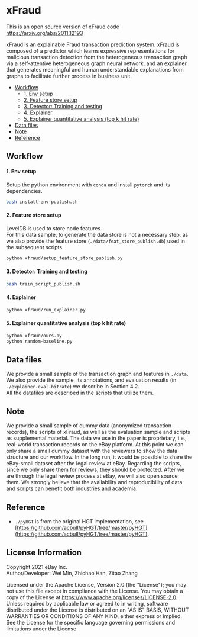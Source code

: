 # xFraud

This is an open source version of xFraud code https://arxiv.org/abs/2011.12193

xFraud is an explainable Fraud transaction prediction system. xFraud is composed of a predictor which learns expressive 
representations for malicious transaction detection from the heterogeneous transaction graph via a self-attentive 
heterogeneous graph neural network, and an explainer that generates meaningful and human understandable explanations 
from graphs to facilitate further process in business unit.

  - [Workflow](#workflow)
      - [1. Env setup](#1-env-setup)
      - [2. Feature store setup](#2-feature-store-setup)
      - [3. Detector: Training and testing](#3-detector-training-and-testing)
      - [4. Explainer](#4-explainer)
      - [5. Explainer quantitative analysis (top k hit rate)](#5-explainer-quantitative-analysis-top-k-hit-rate)
  - [Data files](#data-files)
  - [Note](#note)
  - [Reference](#reference)
## Workflow

#### 1. Env setup

Setup the python environment with `conda` and install `pytorch` and its dependencies. 

```bash
bash install-env-publish.sh
```

#### 2. Feature store setup

LevelDB is used to store node features. <br>
For this data sample, to generate the data store is not a necessary step, as we also provide the feature store 
(`./data/feat_store_publish.db`) used in the subsequent scripts.

```bash
python xfraud/setup_feature_store_publish.py
```

#### 3. Detector: Training and testing 

```bash
bash train_script_publish.sh
```
#### 4. Explainer

```bash 
python xfraud/run_explainer.py
```

#### 5. Explainer quantitative analysis (top k hit rate)

```bash
python xfraud/ours.py
python random-baseline.py
```

## Data files
We provide a small sample of the transaction graph and features in `./data`. <br>
We also provide the sample, its annotations, and evaluation results (in `./explainer-eval-hitrate`) we describe in 
Section 4.2. <br>
All the datafiles are described in the scripts that utilize them. 

## Note
We provide a small sample of dummy data (anonymized transaction records), the scripts of xFraud, as well as the 
evaluation sample and scripts as supplemental material. The data we use in the paper is proprietary, i.e., real-world 
transaction records on the eBay platform. At this point we can only share a small dummy dataset with the reviewers to 
show the data structure and our workflow. In the long run, it would be possible to share the eBay-small dataset after 
the legal review at eBay. Regarding the scripts, since we only share them for reviews, they should be protected. After 
we are through the legal review process at eBay, we will also open source them. We strongly believe that the 
availability and reproducibility of data and scripts can benefit both industries and academia. 

## Reference
- `./pyHGT` is from the original HGT implementation, 
see [https://github.com/acbull/pyHGT/tree/master/pyHGT](https://github.com/acbull/pyHGT/tree/master/pyHGT). 

## License Information
Copyright 2021 eBay Inc. <br>
Author/Developer: Wei Min, Zhichao Han, Zitao Zhang

Licensed under the Apache License, Version 2.0 (the "License"); you may not use this file except in compliance with the 
License. You may obtain a copy of the License at
https://www.apache.org/licenses/LICENSE-2.0. <br>
Unless required by applicable law or agreed to in writing, software distributed under the License is distributed on an 
"AS IS" BASIS, WITHOUT WARRANTIES OR CONDITIONS OF ANY KIND, either express or implied. See the License for the 
specific language governing permissions and limitations under the License.

